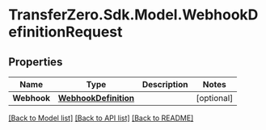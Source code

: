 
# TransferZero.Sdk.Model.WebhookDefinitionRequest

## Properties

Name | Type | Description | Notes
------------ | ------------- | ------------- | -------------
**Webhook** | [**WebhookDefinition**](WebhookDefinition.md) |  | [optional] 

[[Back to Model list]](../README.md#documentation-for-models)
[[Back to API list]](../README.md#documentation-for-api-endpoints)
[[Back to README]](../README.md)

